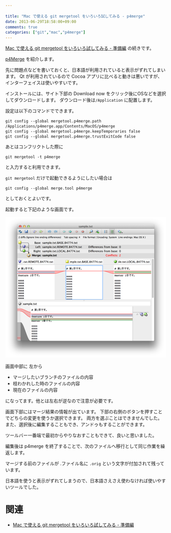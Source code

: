 ```yaml
---

title: "Mac で使える git mergetool をいろいろ試してみる - p4merge"
date: 2013-06-29T18:58:00+09:00
comments: true
categories: ["git","mac","p4merge"]
---
```


[Mac で使える git mergetool をいろいろ試してみる - 準備編](/blog/2013/06/26/git-mergetool/) の続きです。

[p4Merge](http://www.perforce.com/product/components/perforce-visual-merge-and-diff-tools) を紹介します。

先に問題点などを書いておくと、日本語が利用されていると表示がずれてしまいます。
Qt が利用されているので Cocoa アプリに比べると動きは悪いですが、インターフェイスは使いやすいです。

インストールには、サイト下部の Download now をクリック後にOSなどを選択してダウンロードします。
ダウンロード後は`/Application` に配置します。

設定は以下のコマンドでできます。

```
git config --global mergetool.p4merge.path /Applications/p4merge.app/Contents/MacOS/p4merge
git config --global mergetool.p4merge.keepTemporaries false
git config --global mergetool.p4merge.trustExitCode false
```

あとはコンフリクトした際に

```
git mergetool -t p4merge
```

と入力すると利用できます。

`git mergetool` だけで起動できるようにしたい場合は

```
git config --global merge.tool p4merge
```

としておくとよいです。


起動すると下記のような画面です。

![p4merge画面](/images/p4merge.png)

画面中部に 左から

* マージしたいブランチのファイルの内容
* 枝わかれした時のファイルの内容
* 現在のファイルの内容

になってます。他とは左右が逆なので注意が必要です。

画面下部にはマージ結果の情報が出ています。
下部の右側のボタンを押すことでどちらの変更を使うか選択できます。
両方を選ぶことはできませんでした。
また、選択後に編集することもでき、アンドゥもすることができます。

ツールバー一番端で最初からやりなおすこともできて、良いと思いました。

編集後は p4merge を終了することで、次のファイルへ移行として同じ作業を繰返します。

マージする前のファイルが .ファイル名に `.orig` という文字が付加されて残っています。

日本語を使うと表示がずれてしまうので、日本語さえさえ使わなければ使いやすいツールでした。

# 関連

* [Mac で使える git mergetool をいろいろ試してみる - 準備編](/blog/2013/06/26/git-mergetool/)
